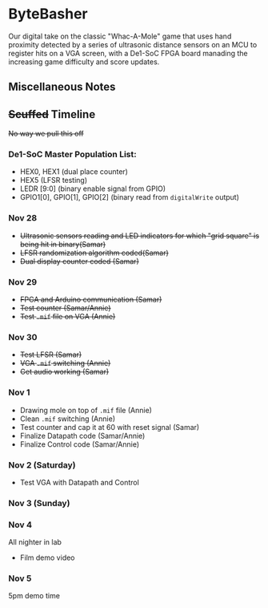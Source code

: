 # ByteBasher
Our digital take on the classic "Whac-A-Mole" game that uses hand proximity detected by a series of ultrasonic distance sensors on an MCU to register hits on a VGA screen, with a De1-SoC FPGA board manading the increasing game difficulty and score updates.
## Miscellaneous Notes

## ~~Scuffed~~ Timeline
~~No way we pull this off~~
### De1-SoC Master Population List:
- HEX0, HEX1 (dual place counter)
- HEX5 (LFSR testing)
- LEDR [9:0] (binary enable signal from GPIO)
- GPIO1[0], GPIO[1], GPIO[2] (binary read from `digitalWrite` output)
### Nov 28
- ~~Ultrasonic sensors reading and LED indicators for which "grid square" is being hit in binary(Samar)~~
- ~~LFSR randomization algorithm coded(Samar)~~
- ~~Dual display counter coded (Samar)~~
### Nov 29
- ~~FPGA and Arduino communication (Samar)~~
- ~~Test counter (Samar/Annie)~~
- ~~Test `.mif` file on VGA (Annie)~~
### Nov 30 
- ~~Test LFSR (Samar)~~
- ~~VGA `.mif` switching (Annie)~~
- ~~Get audio working (Samar)~~
### Nov 1
- Drawing mole on top of `.mif` file (Annie)
- Clean `.mif` switching (Annie)
- Test counter and cap it at 60 with reset signal (Samar)
- Finalize Datapath code (Samar/Annie)
- Finalize Control code (Samar/Annie)
### Nov 2 (Saturday)
- Test VGA with Datapath and Control 
### Nov 3 (Sunday)
### Nov 4
All nighter in lab
- Film demo video 

### Nov 5
5pm demo time 